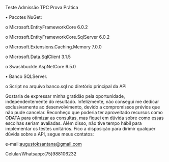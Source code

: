 Teste Admissão TPC
Prova Prática

•	Pacotes NuGet:

o	Microsoft.EntityFrameworkCore 6.0.2

o	Microsoft.EntityFrameworkCore.SqlServer 6.0.2

o	Microsoft.Extensions.Caching.Memory 7.0.0

o	Microsoft.Data.SqlClient 3.1.5

o	Swashbuckle.AspNetCore 6.5.0

•	Banco SQLServer.

o	Script no arquivo banco.sql no diretório principal da API


Gostaria de expressar minha gratidão pela oportunidade, independentemente do resultado. Infelizmente, 
não consegui me dedicar exclusivamente ao desenvolvimento, devido a compromissos prévios que não pude cancelar. 
Reconheço que poderia ter aproveitado recursos como ODATA para otimizar as consultas, mas fiquei em dúvida sobre 
como essas escolhas seriam avaliadas. Além disso, não tive tempo hábil para implementar os testes unitários. 
Fico a disposição para dirimir qualquer dúvida sobre a API, segue meus contatos:

e-mail:augustoksantana@gmail.com

Celular/Whatsapp:(75)988106232

